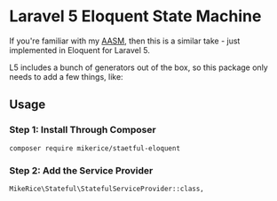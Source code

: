 # Laravel 5 Eloquent State Machine

If you're familiar with my [AASM](https://github.com/aasm/aasm), then this is a similar take - just implemented in Eloquent for Laravel 5.

L5 includes a bunch of generators out of the box, so this package only needs to add a few things, like:

## Usage

### Step 1: Install Through Composer

```
composer require mikerice/staetful-eloquent
```

### Step 2: Add the Service Provider

```
MikeRice\Stateful\StatefulServiceProvider::class,
```


